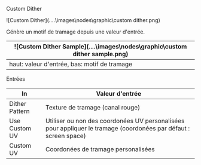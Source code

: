 Custom Dither

![Custom Dither](..\..\images\nodes\graphic\custom dither.png)

Génère un motif de tramage depuis une valeur d'entrée.

| ![Custom Dither Sample](..\..\images\nodes\graphic\custom dither sample.png) |
| ------------------------------------------------------------ |
| haut: valeur d'entrée, bas: motif de tramage                 |





Entrées

| In             | Valeur d'entrée                                              |
| -------------- | ------------------------------------------------------------ |
| Dither Pattern | Texture de tramage (canal rouge)                             |
| Use Custom UV  | Utiliser ou non des coordonées UV personalisées pour appliquer le tramage (coordonées par défaut : screen space) |
| Custom UV      | Coordonées de tramage personalisées                          |

